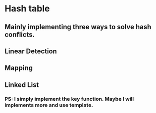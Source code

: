 # Hash table
## Mainly implementing three ways to solve hash conflicts.
## Linear Detection
## Mapping
## Linked List

### PS: I simply implement the key function. Maybe I will implements more and use template.
